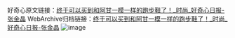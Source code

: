 好奇心原文链接：[终于可以买到和阿甘一模一样的跑步鞋了！_时尚_好奇心日报-张金晶](https://www.qdaily.com/articles/6998.html)
WebArchive归档链接：[终于可以买到和阿甘一模一样的跑步鞋了！_时尚_好奇心日报-张金晶](http://web.archive.org/web/20190623171559/https://www.qdaily.com/articles/6998.html)
![image](http://ww3.sinaimg.cn/large/007d5XDply1g3wbbnidtoj30u03x27wh)
